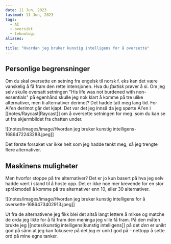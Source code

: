```yaml
---
date: 11 Jun, 2023
lastmod: 11 Jun, 2023
tags:
  - AI
  - oversikt
  - teknologi
aliases:
  - 
title: "Hvordan jeg bruker kunstig intelligens for å oversette"
---
```


## Personlige begrensninger

Om du skal oversette en setning fra engelsk til norsk f. eks kan det være vanskelig å få fram den rette intensjonen. Hva du *faktisk* prøver å si. Om jeg selv skulle oversatt setningen "His life was not burdened with non-essentials" på egenhånd skulle jeg nok klart å komme på tre ulike alternativer, men ti alternativer derimot? Det hadde tatt meg lang tid. For AI'en derimot går det kjapt. Det var det jeg innså da jeg spørte AI'en i [[notes/Raycast|Raycast]] om å oversette setningen for meg.
som du kan se ut fra skjermbildet fra chatten under. 

![[notes/images/image/Hvordan jeg bruker kunstig intelligens-1686472243288.jpeg]]

Det første forsøket var ikke helt som jeg hadde tenkt meg, så jeg trengte flere alternativer. 

## Maskinens muligheter

Men hvorfor stoppe på tre alternativer? Det er jo kun basert på hva jeg selv hadde vært i stand til å hoste opp. Det er ikke noe mer krevende for en stor språkmodell å komme på tre alternativer enn 10, eller 30 alternativer.

![[notes/images/image/Hvordan jeg bruker kunstig intelligens for å oversette-1686473402913.jpeg]]

Ut fra de alternativene jeg fikk blei det altså langt lettere å mikse og matche de orda jeg likte for å få fram den meninga jeg ville få fram. På den måten brukte jeg [[notes/kunstig intelligens|kunstig intelligens]] på det *den* er unikt god på sånn at jeg kan fokusere på det *jeg* er unikt god på – nettopp å sette ord på mine egne tanker.
